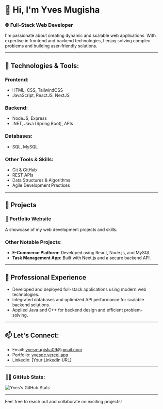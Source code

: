 # 👋 Hi, I'm Yves Mugisha  

### 🌐 Full-Stack Web Developer  
I'm passionate about creating dynamic and scalable web applications. With expertise in frontend and backend technologies, I enjoy solving complex problems and building user-friendly solutions.

---

## 🚀 **Technologies & Tools:**  

### **Frontend:**  
- HTML, CSS, TailwindCSS  
- JavaScript, ReactJS, NextJS  

### **Backend:**  
- NodeJS, Express  
- .NET, Java (Spring Boot), APIs  

### **Databases:**  
- SQL, MySQL  

### **Other Tools & Skills:**  
- Git & GitHub  
- REST APIs  
- Data Structures & Algorithms  
- Agile Development Practices  

---

## 📁 **Projects**  
### [📌 Portfolio Website](https://yvesdc.vercel.app)  
A showcase of my web development projects and skills.

### **Other Notable Projects:**  
- **E-Commerce Platform:** Developed using React, Node.js, and MySQL.  
- **Task Management App:** Built with Next.js and a secure backend API.

---

## 💼 **Professional Experience**  
- Developed and deployed full-stack applications using modern web technologies.  
- Integrated databases and optimized API performance for scalable backend solutions.  
- Applied Java and C++ for backend design and efficient problem-solving.

---

## 📫 **Let's Connect:**  
- Email: [yvesmugisha09@gmail.com](mailto:yvesmugisha09@gmail.com)  
- Portfolio: [yvesdc.vercel.app](https://yvesdc.vercel.app)  
- LinkedIn: [Your LinkedIn URL]  

---

### 🧑‍💻 **GitHub Stats:**  
![Yves's GitHub Stats](https://github-readme-stats.vercel.app/api?username=YourGitHubUsername&show_icons=true&theme=radical)  

---

Feel free to reach out and collaborate on exciting projects!  

